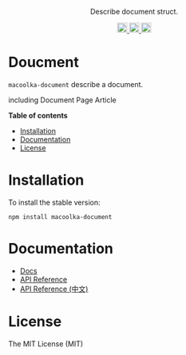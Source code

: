 <p align="center">
Describe document struct.
</p>

<p align="center">
  <a href="https://travis-ci.org/macoolka/macoolka-document">
    <img src="https://img.shields.io/travis/macoolka/macoolka-document/master.svg?style=flat-square" alt="build status" height="20">
  </a>
  <a href="https://david-dm.org/macoolka-document">
    <img src="https://img.shields.io/david/macoolka/macoolka-document.svg?style=flat-square" alt="dependency status" height="20">
  </a>
  <a href="https://www.npmjs.com/package/macoolka-document">
    <img src="https://img.shields.io/npm/dm/macoolka-document.svg" alt="npm downloads" height="20">
  </a>
</p>

# Doucment

`macoolka-document` describe a document.

including Document Page Article 


**Table of contents**

- [Installation](#installation)
- [Documentation](#documentation)
- [License](#license)

<!-- END doctoc generated TOC please keep comment here to allow auto update -->

# Installation

To install the stable version:

```
npm install macoolka-document
```


# Documentation

- [Docs](https://macoolka.github.io/macoolka-document)
- [API Reference](https://macoolka.github.io/macoolka-document/docs/Modules)
- [API Reference (中文)](https://macoolka.github.io/macoolka-document/docs/模块)


# License

The MIT License (MIT)
